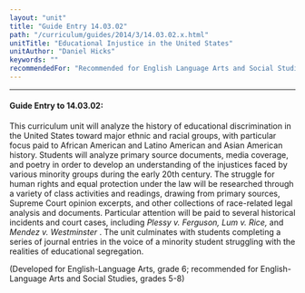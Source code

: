 ```yaml
---
layout: "unit"
title: "Guide Entry 14.03.02"
path: "/curriculum/guides/2014/3/14.03.02.x.html"
unitTitle: "Educational Injustice in the United States"
unitAuthor: "Daniel Hicks"
keywords: ""
recommendedFor: "Recommended for English Language Arts and Social Studies, grades 5-8"
---
```

<body>
<hr/>
<h4>
Guide Entry to 14.03.02:
</h4>
<p>
This curriculum unit will analyze the history of educational discrimination in the United States toward major ethnic and racial groups, with particular focus paid to African American and Latino American and Asian American history. Students will analyze primary source documents, media coverage, and poetry in order to develop an understanding of the injustices faced by various minority groups during the early 20th century. The struggle for human rights and equal protection under the law will be researched through a variety of class activities and readings, drawing from primary sources, Supreme Court opinion excerpts, and other collections of race-related legal analysis and documents. Particular attention will be paid to several historical incidents and court cases, including
<i>
Plessy v. Ferguson, Lum v. Rice,
</i>
and
<i>
Mendez v. Westminster
</i>
. The unit culminates with students completing a series of journal entries in the voice of a minority student struggling with the realities of educational segregation.
</p>
<p>
(Developed for English-Language Arts, grade 6; recommended for English-Language Arts and Social Studies, grades 5-8)
<b>
</b>
</p>
</body>